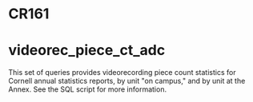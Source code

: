 # CR161
# videorec_piece_ct_adc

This set of queries provides videorecording piece count statistics for Cornell annual statistics reports, by unit "on campus," and by unit at the Annex. See the SQL script for more information.
